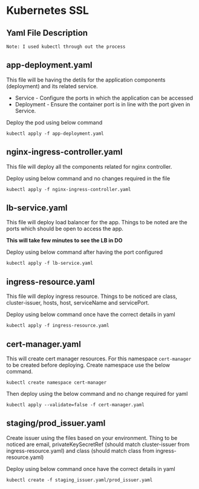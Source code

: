 # Kubernetes SSL

## Yaml File Description

`Note: I used kubectl through out the process`

## app-deployment.yaml

This file will be having the detils for the application components 
(deployment) and its related service.

* Service - Configure the ports in which the application can be accessed
* Deployment - Ensure the container port is in line with the port given in Service.

Deploy the pod using below command

`kubectl apply -f app-deployment.yaml`

## nginx-ingress-controller.yaml

This file will deploy all the components related for nginx controller.

Deploy using below command and no changes required in the file

`kubectl apply -f nginx-ingress-controller.yaml`

## lb-service.yaml

This file will deploy load balancer for the app. Things to be noted are the ports which should be open to access the app. 

**This will take few minutes to see the LB in DO**

Deploy using below command after having the port configured

`kubectl apply -f lb-service.yaml`

## ingress-resource.yaml

This file will deploy ingress resource. Things to be noticed are class, cluster-issuer, hosts, host, serviceName and servicePort. 

Deploy using below command once have the correct details in yaml

`kubectl apply -f ingress-resource.yaml`

## cert-manager.yaml

This will create cert manager resources. For this namespace `cert-manager` to be created before deploying. Create namespace use the below command.

`kubectl create namespace cert-manager`

Then deploy using the below command and no change required for yaml

`kubectl apply --validate=false -f cert-manager.yaml`

## staging/prod_issuer.yaml

Create issuer using the files based on your environment. Thing to be noticed are email, privateKeySecretRef (should match cluster-issuer from ingress-resource.yaml) and class (should match class from ingress-resource.yaml)

Deploy using below command once have the correct details in yaml

`kubectl create -f staging_issuer.yaml/prod_issuer.yaml`
